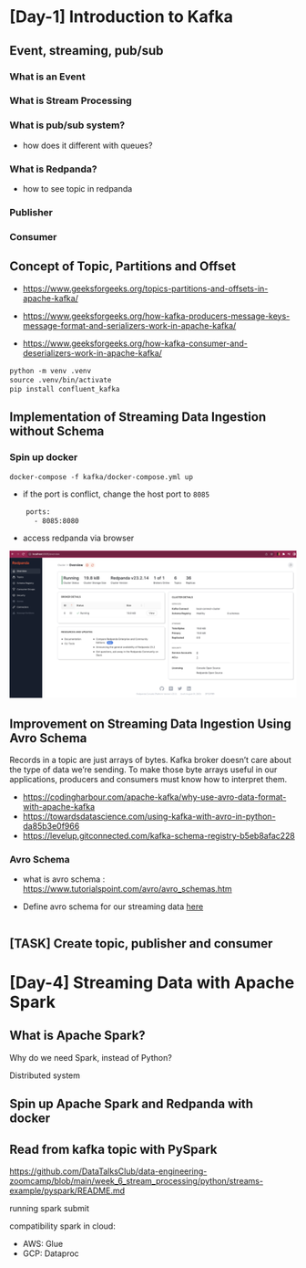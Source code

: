 # [Day-1] Introduction to Kafka

## Event, streaming, pub/sub

### What is an Event

### What is Stream Processing

### What is pub/sub system? 
- how does it different with queues?

### What is Redpanda?

- how to see topic in redpanda


### Publisher

### Consumer

## Concept of Topic, Partitions and Offset

- https://www.geeksforgeeks.org/topics-partitions-and-offsets-in-apache-kafka/

- https://www.geeksforgeeks.org/how-kafka-producers-message-keys-message-format-and-serializers-work-in-apache-kafka/

- https://www.geeksforgeeks.org/how-kafka-consumer-and-deserializers-work-in-apache-kafka/


```
python -m venv .venv
source .venv/bin/activate
pip install confluent_kafka
```

## Implementation of Streaming Data Ingestion without Schema

### Spin up docker

```
docker-compose -f kafka/docker-compose.yml up
```

- if the port is conflict, change the host port to `8085`

```
    ports:
      - 8085:8080
```

- access redpanda via browser

![](./img/streaming__redpd_dashboard.png)

## Improvement on Streaming Data Ingestion Using Avro Schema

Records in a topic are just arrays of bytes. Kafka broker doesn’t care about the type of data we’re sending. To make those byte arrays useful in our applications, producers and consumers must know how to interpret them.

- https://codingharbour.com/apache-kafka/why-use-avro-data-format-with-apache-kafka
- https://towardsdatascience.com/using-kafka-with-avro-in-python-da85b3e0f966
- https://levelup.gitconnected.com/kafka-schema-registry-b5eb8afac228

### Avro Schema

- what is avro schema : https://www.tutorialspoint.com/avro/avro_schemas.htm

- Define avro schema for our streaming data [here](./kafka/avro/schema/stocks_schema.avsc)

```

```




## [TASK] Create topic, publisher and consumer

# [Day-4] Streaming Data with Apache Spark

## What is Apache Spark? 

Why do we need Spark, instead of Python?

Distributed system

## Spin up Apache Spark and Redpanda with docker 

## Read from kafka topic with PySpark

https://github.com/DataTalksClub/data-engineering-zoomcamp/blob/main/week_6_stream_processing/python/streams-example/pyspark/README.md

running spark submit

compatibility spark in cloud: 
- AWS: Glue
- GCP: Dataproc